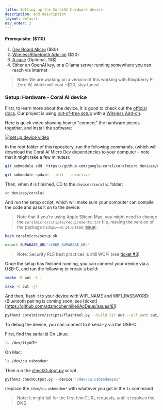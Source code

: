 ```yaml
---
title: Setting up the CoralAI hardware device
description: add description
layout: default
nav_order: 3
---
```


#### Prerequisite: ($110)

1. [Dev Board Micro](https://coral.ai/products/dev-board-micro/) ($80)
2. [Wireless/Bluetooth Add-on](https://coral.ai/products/wireless-add-on/) ($20)
3. [A case](https://coral.ai/products/dev-board-micro-case/) (Optional, 10$)
4. Either an OpenAI key, or a Ollama server running somewhere you can reach via internet

> Note: We are working on a version of this working with Raspberry PI Zero W, which will cost ~$20, stay tuned

### Setup: Hardware - Coral AI device

First, to learn more about the device, it is good to check out the [official docs](https://coral.ai/docs/dev-board-micro/get-started/). Our project is using [out-of-tree setup](official) with a [Wireless Add-on](https://coral.ai/docs/dev-board-micro/wireless-addon/).

Here is quick video showing how to "connect" the hardware pieces together, and install the software:

[![set up device video](docs/images/thumbnail_2.png)](https://youtu.be/_2KRSlpnXrA)

In the root folder of this repository, run the following commands, (which will download the Coral AI Micro Dev dependencies to your computer - note that it might take a few minutes):

```bash
git submodule add  https://github.com/google-coral/coralmicro devices/coralai/coralmicro
```

```bash
git submodule update --init --recursive
```

Then, when it is finished, CD to the `devices/coralai` folder:

```bash
cd devices/coralai
```

And run the setup script, which will make sure your computer can compile the code and pass it on to the device:

> Note that if you're using Apple Silicon Mac, you might need to change the `coralmicro/scripts/requirements.txt` file, making the version of the package `hidapi==0.14.0` (see [issue](https://github.com/google-coral/coralmicro/pull/98))

```bash
bash coralmicro/setup.sh
```

```bash
export SUPABASE_URL"<YOUR_SUPABASE_URL"
```

> Note: Security RLS best practices is still WOP! (see [ticket #3](https://github.com/adamcohenhillel/AdDeus/issues/3))

Once the setup has finished running, you can connect your device via a USB-C, and run the following to create a build:

```bash
cmake -B out -S .
```

```bash
make -C out -j4
```

And then, flash it to your device with WIFI_NAME and WIFI_PASSWORD: (Bluetooth pairing is coming soon, see [ticket][https://github.com/adamcohenhillel/AdDeus/issues/8])

```bash
python3 coralmicro/scripts/flashtool.py --build_dir out --elf_path out/coralmicro-app --wifi_ssid "<WIFI_NAME>" --wifi_psk "<WIFI_PASSWORD>"
```

To debug the device, you can connect to it serial-y via the USB-C.

First, find the serial id
On Linux:

```bash
ls /dev/ttyACM*
```

On Mac:

```bash
ls /dev/cu.usbmodem*
```

Then run the [checkOutput.py](/devices/coralai/checkOutput.py) script:

```python
python3 checkOutput.py --device "/dev/cu.usbmodem101"
```

(replace the `/dev/cu.usbmodem*` with whatever you got in the `ls` command)

> Note: It might fail for the first few CURL requests, until it resolves the DNS
